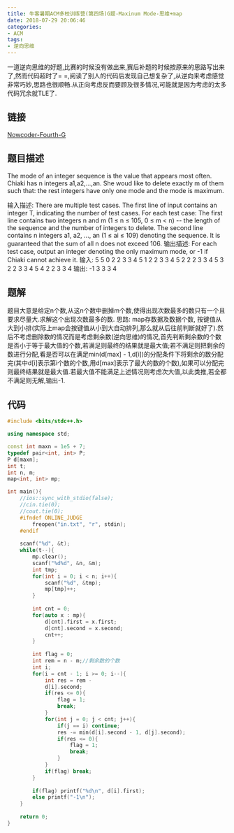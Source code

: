 ```yaml
---
title: 牛客暑期ACM多校训练营(第四场)G题-Maxinum Mode-思维+map
date: 2018-07-29 20:06:46
categories:
- ACM
tags:
- 逆向思维
---
```

一道逆向思维的好题,比赛的时候没有做出来,赛后补题的时候按原来的思路写出来了,然而代码超时了= =,阅读了别人的代码后发现自己想复杂了,从逆向来考虑感觉非常巧妙,思路也很顺畅.从正向考虑反而要顾及很多情况,可能就是因为考虑的太多代码冗余就TLE了.
## 链接
[Nowcoder-Fourth-G](https://www.nowcoder.com/acm/contest/142/G)
## 题目描述
The mode of an integer sequence is the value that appears most often. Chiaki has n integers a1,a2,...,an. She woud like to delete exactly m of them such that: the rest integers have only one mode and the mode is maximum.
<!-- more -->
输入描述:
There are multiple test cases. The first line of input contains an integer T, indicating the number of test cases. For each test case:
The first line contains two integers n and m (1 ≤ n ≤ 105, 0 ≤ m < n) -- the length of the sequence and the number of integers to delete.
The second line contains n integers a1, a2, ..., an (1 ≤ ai ≤ 109) denoting the sequence.
It is guaranteed that the sum of all n does not exceed 106.
输出描述:
For each test case, output an integer denoting the only maximum mode, or -1 if Chiaki cannot achieve it.
输入:
5
5 0
2 2 3 3 4
5 1
2 2 3 3 4
5 2
2 2 3 3 4
5 3
2 2 3 3 4
5 4
2 2 3 3 4
输出:
-1
3
3
3
4
## 题解
题目大意是给定n个数,从这n个数中删掉m个数,使得出现次数最多的数只有一个且要求尽量大.求解这个出现次数最多的数.
思路:
map存数据及数据个数, 按键值从大到小排(实际上map会按键值从小到大自动排列,那么就从后往前判断就好了).然后不考虑删除数的情况而是考虑剩余数(逆向思维)的情况,首先判断剩余数的个数是否小于等于最大值的个数,若满足则最终的结果就是最大值;若不满足则把剩余的数进行分配,看是否可以在满足min(d[max] - 1,d[i])的分配条件下将剩余的数分配完(其中d[i]表示第i个数的个数,用d[max]表示了最大的数的个数),如果可以分配完则最终结果就是最大值.若最大值不能满足上述情况则考虑次大值,以此类推,若全都不满足则无解,输出-1.

## 代码
``` C++
#include <bits/stdc++.h>

using namespace std;

const int maxn = 1e5 + 7;
typedef pair<int, int> P;
P d[maxn];
int t;
int n, m;
map<int, int> mp;

int main(){
    //ios::sync_with_stdio(false);
    //cin.tie(0);
    //cout.tie(0);
    #ifndef ONLINE_JUDGE
        freopen("in.txt", "r", stdin);
    #endif
    
    scanf("%d", &t);
    while(t--){
        mp.clear();
        scanf("%d%d", &n, &m);
        int tmp;
        for(int i = 0; i < n; i++){
            scanf("%d", &tmp);
            mp[tmp]++;
        }
        
        int cnt = 0;
        for(auto x : mp){
            d[cnt].first = x.first;
            d[cnt].second = x.second;
            cnt++;
        }
        
        int flag = 0;
        int rem = n - m;//剩余数的个数
        int i;
        for(i = cnt - 1; i >= 0; i--){
            int res = rem - 
            d[i].second;
            if(res <= 0){
                flag = 1;
                break;
            }
            for(int j = 0; j < cnt; j++){
                if(j == i) continue;
                res -= min(d[i].second - 1, d[j].second);
                if(res <= 0){
                    flag = 1;
                    break;
                }
            }
            if(flag) break;
        }
        
        if(flag) printf("%d\n", d[i].first);
        else printf("-1\n");
    }
    
    return 0;
}
```